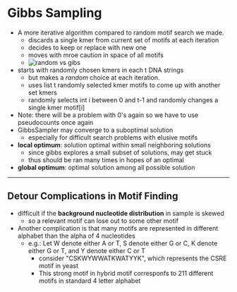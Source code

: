 # Gibbs Sampling
- A more iterative algorithm compared to random motif search we made.
    - discards a single kmer from current set of motifs at each iteration 
    - decides to keep or replace with new one
    - moves with mroe caution in space of all motifs
    - ![random vs gibs](http://bioinformaticsalgorithms.com/images/Motifs/randomized_vs_gibbs.png "from stepik.org gibs vs random")
- starts with randomly chosen kmers in each t DNA strings
    - but makes a *random* choice at each iteration.
    - uses list t randomly selected kmer motifs to come up with another set kmers
    - randomly selects int i between 0 and t-1 and randomly changes a single kmer motif[i]
- Note: there will be a problem with 0's again so we have to use pseudocounts once again
- GibbsSampler may converge to a suboptimal solution
    - especially for difficult search problems with elusive motifs
- **local optimum**: solution optimal within small neighboring solutions
    - since gibbs explores a small subset of solutions, may get stuck
    - thus should be ran many times in hopes of an optimal
- **global optimum**: optimal solution among all possible solution
___

## Detour Complications in Motif Finding
- difficult if the **background nucleotide distribution** in sample is skewed
    - so a relevant motif can lose out to some other motif
- Another complication is that many motifs are represented in different alphabet than the alpha of 4 nucleotides
    - e.g.:  Let W denote either A or T, S denote either G or C, K denote either G or T, and Y denote either C or T
        - consider "CSKWYWWATKWATYYK", which represents the CSRE motif in yeast
        - This strong motif in hybrid motif corresponfs to 211 different motifs in standard 4 letter alphabet 